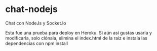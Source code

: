 # chat-nodejs
Chat con NodeJs y Socket.Io

Esta fue una prueba para deploy en Heroku. Si aún así gustas usarla y modificarla, solo clónala, elimina el index.html de la raiz e instala las dependencias con npm install
